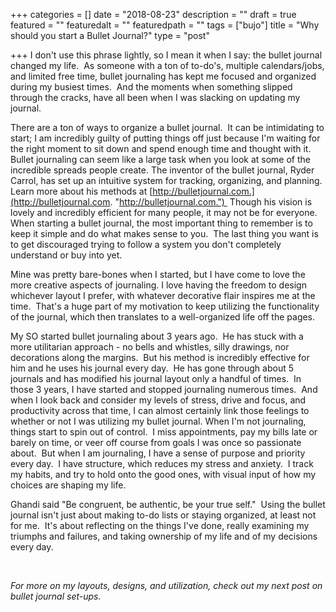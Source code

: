 +++
categories = []
date = "2018-08-23"
description = ""
draft = true
featured = ""
featuredalt = ""
featuredpath = ""
tags = ["bujo"]
title = "Why should you start a Bullet Journal?"
type = "post"

+++
I don't use this phrase lightly, so I mean it when I say: the bullet journal changed my life.  As someone with a ton of to-do's, multiple calendars/jobs, and limited free time, bullet journaling has kept me focused and organized during my busiest times.  And the moments when something slipped through the cracks, have all been when I was slacking on updating my journal.

There are a ton of ways to organize a bullet journal.  It can be intimidating to start; I am incredibly guilty of putting things off just because I'm waiting for the right moment to sit down and spend enough time and thought with it.  Bullet journaling can seem like a large task when you look at some of the incredible spreads people create. The inventor of the bullet journal, Ryder Carrol, has set up an intuitive system for tracking, organizing, and planning.  Learn more about his methods at [http://bulletjournal.com.](http://bulletjournal.com. "http://bulletjournal.com.")  Though his vision is lovely and incredibly efficient for many people, it may not be for everyone.  When starting a bullet journal, the most important thing to remember is to keep it simple and do what makes sense to you.  The last thing you want is to get discouraged trying to follow a system you don't completely understand or buy into yet.

Mine was pretty bare-bones when I started, but I have come to love the more creative aspects of journaling. I love having the freedom to design whichever layout I prefer, with whatever decorative flair inspires me at the time.  That's a huge part of my motivation to keep utilizing the functionality of the journal, which then translates to a well-organized life off the pages.  

My SO started bullet journaling about 3 years ago.  He has stuck with a more utilitarian approach - no bells and whistles, silly drawings, nor decorations along the margins.  But his method is incredibly effective for him and he uses his journal every day.  He has gone through about 5 journals and has modified his journal layout only a handful of times.  In those 3 years, I have started and stopped journaling numerous times.  And when I look back and consider my levels of stress, drive and focus, and productivity across that time, I can almost certainly link those feelings to whether or not I was utilizing my bullet journal. When I'm not journaling, things start to spin out of control.  I miss appointments, pay my bills late or barely on time, or veer off course from goals I was once so passionate about.  But when I am journaling, I have a sense of purpose and priority every day.  I have structure, which reduces my stress and anxiety.  I track my habits, and try to hold onto the good ones, with visual input of how my choices are shaping my life.

Ghandi said "Be congruent, be authentic, be your true self."  Using the bullet journal isn't just about making to-do lists or staying organized, at least not for me.  It's about reflecting on the things I've done, really examining my triumphs and failures, and taking ownership of my life and of my decisions every day.

 

_For more on my layouts, designs, and utilization, check out my next post on bullet journal set-ups._

 